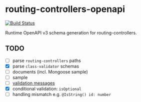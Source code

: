 # routing-controllers-openapi
[![Build Status](https://travis-ci.com/epiphone/routing-controllers-openapi.svg?token=LxSHquEwyhSfU8JddMyx&branch=master)](https://travis-ci.com/epiphone/routing-controllers-openapi)

Runtime OpenAPI v3 schema generation for routing-controllers.

## TODO
- [ ] parse `routing-controllers` paths
- [x] parse `class-validator` schemas
- [ ] documents (incl. Mongoose sample)
- [ ] sample
- [ ] [validation messages](https://github.com/pleerock/class-validator#validation-messages)
- [x] conditional validation: `isOptional`
- [ ] handling mismatch e.g. `@IsString() id: number`

